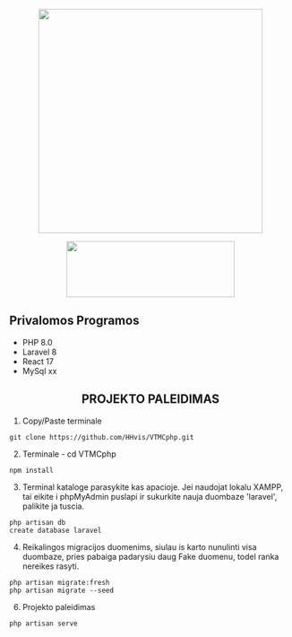 <p align="center"><a href="https://laravel.com" target="_blank"><img src="https://raw.githubusercontent.com/laravel/art/master/logo-lockup/5%20SVG/2%20CMYK/1%20Full%20Color/laravel-logolockup-cmyk-red.svg" width="400"></a></p>
<p align="center"><a href="https://laravel.com" target="_blank"><img src="https://logos-download.com/wp-content/uploads/2016/09/React_logo_wordmark.png" width="300" height="100"></a></p>

<h2>Privalomos Programos</h2>

<ul>
  <li>PHP 8.0</li>
  <li>Laravel 8</li>
  <li>React 17</li>
  <li>MySql xx</li>
</ul> 

<h2 align="center">PROJEKTO PALEIDIMAS</h2>

1. Copy/Paste terminale
```
git clone https://github.com/HHvis/VTMCphp.git
```
2. Terminale - cd VTMCphp
```
npm install
```
3. Terminal kataloge parasykite kas apacioje. Jei naudojat lokalu XAMPP, tai eikite i phpMyAdmin puslapi ir sukurkite nauja duombaze 'laravel', palikite ja tuscia.
```
php artisan db
create database laravel
```
4. Reikalingos migracijos duomenims, siulau is karto nunulinti visa duombaze, pries pabaiga padarysiu daug Fake duomenu, todel ranka nereikes rasyti.
```
php artisan migrate:fresh
php artisan migrate --seed
```
6. Projekto paleidimas
```
php artisan serve
```
